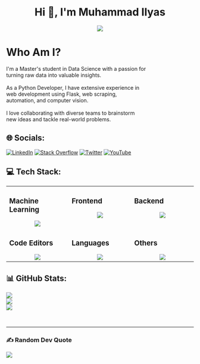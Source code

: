 <h1 align="center">Hi 👋, I'm Muhammad Ilyas</h1>
<p align="center">
  <img src="https://readme-typing-svg.demolab.com/?lines=Data Science Enthusiast;Learning AI;IT - Professional;%20Loves%20to%20Learn%20New%20Things&font=Fira%20Code&center=true&width=440&height=45&color=#bfcfde&vCenter=true&size=22&pause=1000">
</p>


<h1>Who Am I?</h1> 
I'm a Master's student in Data Science with a passion for <br> turning raw data into valuable insights.  
<br><br>  
As a Python Developer, I have extensive experience in <br> web development using Flask, web scraping,<br> automation, and computer vision.  
<br><br>  
I love collaborating with diverse teams to brainstorm <br> new ideas and tackle real-world problems.

## 🌐 Socials:
[![LinkedIn](https://img.shields.io/badge/LinkedIn-%230077B5.svg?logo=linkedin&logoColor=white)](https://www.linkedin.com/in/muhammad-ilyas-ibrahim/) [![Stack Overflow](https://img.shields.io/badge/-Stackoverflow-FE7A16?logo=stack-overflow&logoColor=white)](https://stackoverflow.com/users/18039310) [![Twitter](https://img.shields.io/badge/Twitter-%231DA1F2.svg?logo=Twitter&logoColor=white)](https://twitter.com/TechWizard137) [![YouTube](https://img.shields.io/badge/YouTube-%23FF0000.svg?logo=YouTube&logoColor=white)](https://youtube.com/c/TECHWIZARD137) 


##  💻 Tech Stack:

<table><tr><td valign="top" width="25%">
  
### Machine Learning
<a href="https://github.com/Muhammad-Ilyas-Ibrahim/">
<div align="center">
       <img src="https://skillicons.dev/icons?i=tensorflow,scikitlearn,opencv,numpy,pandas,matplotlib,pil,&perline=4" /> 
</div>
</a>
</td><td valign="top" width="25%">

### Frontend  
<a href="https://github.com/Muhammad-Ilyas-Ibrahim/">
<div align="center">  
       <img src="https://skillicons.dev/icons?i=html,css,bootstrap,&perline=4" />   <!--   bootstrap,materialui,tailwind,js,react,nextjs,jquery,antdesign -->
</div>
</a>
 </td><td valign="top" width="25%">
        
### Backend
<a href="https://github.com/Muhammad-Ilyas-Ibrahim/">
<div align="center">
       <img src="https://skillicons.dev/icons?i=mysql,sqlite,mongodb&perline=4" /> <!--   firebase,nodejs,express -->
</div>
</a>

</td>
</tr>
<tr><td valign="top" width="25%">

### Code Editors  
<a href="https://github.com/Muhammad-Ilyas-Ibrahim/">
<div align="center">  
       <img src="https://skillicons.dev/icons?i=vscode,pycharm,&perline=4" /> 
</div>
</a>
</td><td valign="top" width="25%">
    
###  Languages
<a href="https://github.com/Muhammad-Ilyas-Ibrahim/">
<div align="center"> 
    <img src="https://skillicons.dev/icons?i=python,cpp,javascript,&perline=4" /> 
</div>
</a>
</td><td valign="top" width="25%">

### Others 
<a href="https://github.com/Muhammad-Ilyas-Ibrahim/">
<div align="center">  
       <img src="https://skillicons.dev/icons?i=git,github,figma,linux,&perline=4" /> 
</div>
</a>
 </td> 
</tr>
</table>


## 📊 GitHub Stats:
![](https://github-readme-streak-stats.herokuapp.com/?username=Muhammad-Ilyas-Ibrahim&show_icons=true&locale=en&layout=demo&theme=nightowl&hide_border=true&cache_seconds=60)
<br/>
![](https://github-readme-stats.vercel.app/api?username=Muhammad-Ilyas-Ibrahim&theme=dark&hide_border=true&include_all_commits=true&count_private=true)
<br/>
![](https://github-readme-stats.vercel.app/api/top-langs/?username=Muhammad-Ilyas-Ibrahim&theme=dark&hide_border=true&include_all_commits=true&count_private=true&layout=compact)

<br/>
<hr>

 ### ✍️ Random Dev Quote
![](https://quotes-github-readme.vercel.app/api?type=horizontal&theme=radical)

